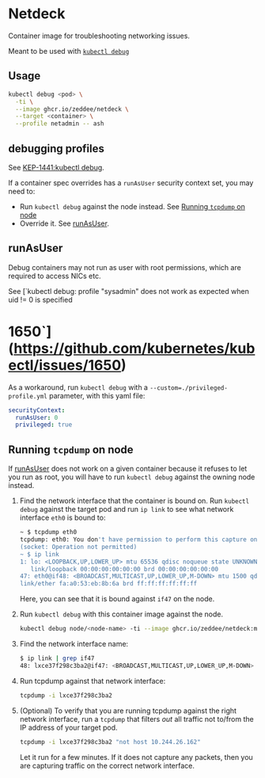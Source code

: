 # Netdeck

Container image for troubleshooting networking issues.

Meant to be used with
[`kubectl debug`](https://kubernetes.io/docs/reference/kubectl/generated/kubectl_debug/)

## Usage

```bash
kubectl debug <pod> \
  -ti \
  --image ghcr.io/zeddee/netdeck \
  --target <container> \
  --profile netadmin -- ash
```

## debugging profiles

See
[KEP-1441:kubectl debug](https://github.com/kubernetes/enhancements/tree/master/keps/sig-cli/1441-kubectl-debug#debugging-profiles).

If a container spec overrides has a
`runAsUser` security context set,
you may need to:

- Run `kubectl debug` against the node instead.
  See [Running `tcpdump` on node](#running-tcpdump-on-node)
- Override it.
  See [runAsUser](#runasuser).

## runAsUser

Debug containers may not run as user with
root permissions, which
are required to access NICs etc.

See
[`kubectl debug: profile "sysadmin" does not work as expected when uid != 0 is specified

# 1650`](<https://github.com/kubernetes/kubectl/issues/1650>)

As a workaround, run `kubectl debug`
with a `--custom=./privileged-profile.yml` parameter,
with this yaml file:

```yaml
securityContext:
  runAsUser: 0
  privileged: true
```

## Running `tcpdump` on node

If [runAsUser](#runasuser) does not work on a given
container because it refuses to let you run as root,
you will have to run `kubectl debug`
against the owning node instead.

1. Find the network interface that the container is bound on.
   Run `kubectl debug` against the target pod and run `ip link`
   to see what network interface `eth0` is bound to:

   ```bash
   ~ $ tcpdump eth0
   tcpdump: eth0: You don't have permission to perform this capture on that device
   (socket: Operation not permitted)
   ~ $ ip link
   1: lo: <LOOPBACK,UP,LOWER_UP> mtu 65536 qdisc noqueue state UNKNOWN qlen 1000
      link/loopback 00:00:00:00:00:00 brd 00:00:00:00:00:00
   47: eth0@if48: <BROADCAST,MULTICAST,UP,LOWER_UP,M-DOWN> mtu 1500 qdisc noqueue state UP qlen 1000
   link/ether fa:a0:53:eb:8b:6a brd ff:ff:ff:ff:ff:ff
   ```

   Here, you can see that it is bound against `if47` on the node.

1. Run `kubectl debug` with this container image against the node.

   ```bash
   kubectl debug node/<node-name> -ti --image ghcr.io/zeddee/netdeck:main --profile sysadmin -- ash
   ```

1. Find the network interface name:

   ```bash
   $ ip link | grep if47
   48: lxce37f298c3ba2@if47: <BROADCAST,MULTICAST,UP,LOWER_UP,M-DOWN> mtu 1500 qdisc noqueue state UP qlen 1000
   ```

1. Run tcpdump against that network interface:

   ```bash
   tcpdump -i lxce37f298c3ba2
   ```

1. (Optional) To verify that you are running tcpdump
   against the right network interface,
   run a `tcpdump` that filters _out_ all traffic
   not to/from the IP address of your target pod.

   ```bash
   tcpdump -i lxce37f298c3ba2 "not host 10.244.26.162"
   ```

   Let it run for a few minutes. If it does not
   capture any packets, then you are capturing
   traffic on the correct network interface.
